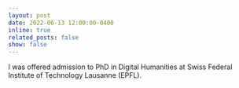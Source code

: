```yaml
---
layout: post
date: 2022-06-13 12:00:00-0400
inline: true
related_posts: false
show: false
---
```


I was offered admission to PhD in Digital Humanities at Swiss Federal Institute of Technology Lausanne (EPFL).
